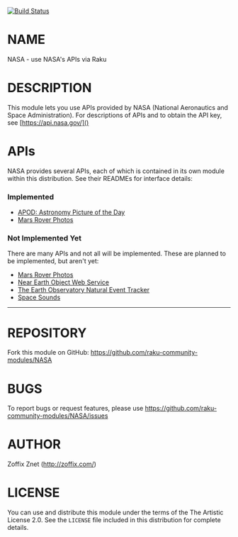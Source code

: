 [![Build Status](https://travis-ci.org/zoffixznet/perl6-NASA.svg)](https://travis-ci.org/zoffixznet/perl6-NASA)

# NAME

NASA - use NASA's APIs via Raku

# DESCRIPTION

This module lets you use APIs provided by NASA (National Aeronautics and
Space Administration). For descriptions of APIs and to obtain the API key,
see [https://api.nasa.gov/]()

# APIs

NASA provides several APIs, each of which is contained in its own module
within this distribution. See their READMEs for interface details:

### Implemented

* [APOD: Astronomy Picture of the Day](README-APOD.md)
* [Mars Rover Photos](README-MARS-ROVERS.md)

### Not Implemented Yet

There are many APIs and not all will be implemented. These are planned to
be implemented, but aren't yet:

* [Mars Rover Photos](https://api.nasa.gov/api.html#MarsPhotos)
* [Near Earth Object Web Service](https://api.nasa.gov/api.html#NeoWS)
* [The Earth Observatory Natural Event Tracker](https://api.nasa.gov/api.html#earth)
* [Space Sounds](https://api.nasa.gov/api.html#sounds)

----

# REPOSITORY

Fork this module on GitHub:
https://github.com/raku-community-modules/NASA

# BUGS

To report bugs or request features, please use
https://github.com/raku-community-modules/NASA/issues

# AUTHOR

Zoffix Znet (http://zoffix.com/)

# LICENSE

You can use and distribute this module under the terms of the
The Artistic License 2.0. See the `LICENSE` file included in this
distribution for complete details.
